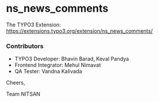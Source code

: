 # ns_news_comments
The TYPO3 Extension: https://extensions.typo3.org/extension/ns_news_comments/

### Contributors
- TYPO3 Developer: Bhavin Barad, Keval Pandya
- Frontend Integrator: Mehul Nimavat
- QA Tester: Vandna Kalivada


Cheers,

Team NITSAN
